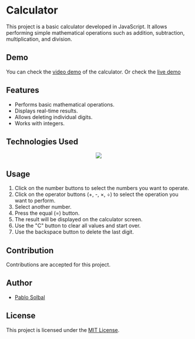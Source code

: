 # Calculator

This project is a basic calculator developed in JavaScript. It allows performing simple mathematical operations such as addition, subtraction, multiplication, and division.

## Demo

You can check the [video demo](https://youtu.be/t034DasWAAI) of the calculator.
Or check the [live demo](https://pablossolbal.github.io/Web-Projects/calcc/)

## Features

- Performs basic mathematical operations.
- Displays real-time results.
- Allows deleting individual digits.
- Works with integers.

## Technologies Used

<p align="center">
  <a href="https://skillicons.dev">
    <img src="https://skillicons.dev/icons?i=js,html,css" />
  </a>
</p>

## Usage

1. Click on the number buttons to select the numbers you want to operate.
2. Click on the operator buttons (+, -, ×, ÷) to select the operation you want to perform.
3. Select another number.
4. Press the equal (=) button.
5. The result will be displayed on the calculator screen.
6. Use the "C" button to clear all values and start over.
7. Use the backspace button to delete the last digit.

## Contribution

Contributions are accepted for this project.

## Author

- [Pablo Solbal](https://github.com/pablossolbal)

## License

This project is licensed under the [MIT License](https://www.mit.edu/~amini/LICENSE.md).
